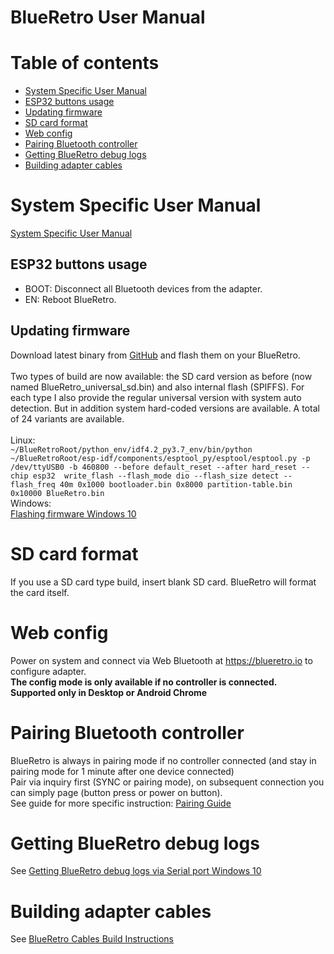 # BlueRetro User Manual

# Table of contents
* [System Specific User Manual](https://github.com/darthcloud/BlueRetro/wiki#system-specific-user-manual)
* [ESP32 buttons usage](https://github.com/darthcloud/BlueRetro/wiki#esp32-buttons-usage)
* [Updating firmware](https://github.com/darthcloud/BlueRetro/wiki#updating-firmware)
* [SD card format](https://github.com/darthcloud/BlueRetro/wiki#sd-card-format)
* [Web config](https://github.com/darthcloud/BlueRetro/wiki#web-config)
* [Pairing Bluetooth controller](https://github.com/darthcloud/BlueRetro/wiki#pairing-bluetooth-controller)
* [Getting BlueRetro debug logs](https://github.com/darthcloud/BlueRetro/wiki#getting-blueretro-debug-logs)
* [Building adapter cables](https://github.com/darthcloud/BlueRetro/wiki#building-adapter-cables)
# System Specific User Manual
[System Specific User Manual](https://github.com/darthcloud/BlueRetro/wiki/BlueRetro-System-Specific-User-Manual)
## ESP32 buttons usage
* BOOT: Disconnect all Bluetooth devices from the adapter.
* EN: Reboot BlueRetro.
## Updating firmware
Download latest binary from [GitHub](https://github.com/darthcloud/BlueRetro/releases) and flash them on your BlueRetro.\
\
Two types of build are now available: the SD card version as before (now named BlueRetro_universal_sd.bin) and also internal flash (SPIFFS). For each type I also provide the regular universal version with system auto detection. But in addition system hard-coded versions are available. A total of 24 variants are available.\
\
Linux:\
`~/BlueRetroRoot/python_env/idf4.2_py3.7_env/bin/python ~/BlueRetroRoot/esp-idf/components/esptool_py/esptool/esptool.py -p /dev/ttyUSB0 -b 460800 --before default_reset --after hard_reset --chip esp32  write_flash --flash_mode dio --flash_size detect --flash_freq 40m 0x1000 bootloader.bin 0x8000 partition-table.bin 0x10000 BlueRetro.bin`\
Windows:\
[Flashing firmware Windows 10](https://github.com/darthcloud/BlueRetro/wiki/Flashing-firmware-Windows-10)

# SD card format
If you use a SD card type build, insert blank SD card. BlueRetro will format the card itself.

# Web config
Power on system and connect via Web Bluetooth at https://blueretro.io to configure adapter.\
**The config mode is only available if no controller is connected.** \
**Supported only in Desktop or Android Chrome**

# Pairing Bluetooth controller
BlueRetro is always in pairing mode if no controller connected (and stay in pairing mode for 1 minute after one device connected)\
Pair via inquiry first (SYNC or pairing mode), on subsequent connection you can simply page (button press or power on button).\
See guide for more specific instruction: [Pairing Guide](https://github.com/darthcloud/BlueRetro/wiki/Controller-pairing-guide)

# Getting BlueRetro debug logs
See [Getting BlueRetro debug logs via Serial port Windows 10](https://github.com/darthcloud/BlueRetro/wiki/Getting-BlueRetro-debug-logs-via-Serial-port-Windows-10)

# Building adapter cables
See [BlueRetro Cables Build Instructions](https://github.com/darthcloud/BlueRetro/wiki/BlueRetro-Cables-Build-Instructions)